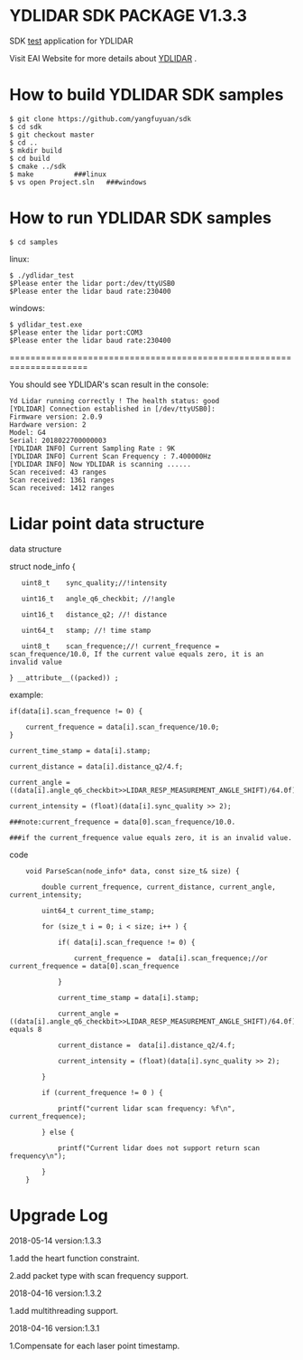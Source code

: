 YDLIDAR SDK PACKAGE V1.3.3
=====================================================================

SDK [test](https://github.com/yangfuyuan/sdk) application for YDLIDAR

Visit EAI Website for more details about [YDLIDAR](http://www.ydlidar.com/) .

How to build YDLIDAR SDK samples
=====================================================================
    $ git clone https://github.com/yangfuyuan/sdk
    $ cd sdk
    $ git checkout master
    $ cd ..
    $ mkdir build
    $ cd build
    $ cmake ../sdk
    $ make			###linux
    $ vs open Project.sln	###windows
    
How to run YDLIDAR SDK samples
=====================================================================
    $ cd samples

linux:

    $ ./ydlidar_test
    $Please enter the lidar port:/dev/ttyUSB0
    $Please enter the lidar baud rate:230400

windows:

    $ ydlidar_test.exe
    $Please enter the lidar port:COM3
    $Please enter the lidar baud rate:230400

=====================================================================

You should see YDLIDAR's scan result in the console:

    Yd Lidar running correctly ! The health status: good
    [YDLIDAR] Connection established in [/dev/ttyUSB0]:
    Firmware version: 2.0.9
    Hardware version: 2
    Model: G4
    Serial: 2018022700000003
    [YDLIDAR INFO] Current Sampling Rate : 9K
    [YDLIDAR INFO] Current Scan Frequency : 7.400000Hz
    [YDLIDAR INFO] Now YDLIDAR is scanning ......
    Scan received: 43 ranges
    Scan received: 1361 ranges
    Scan received: 1412 ranges


Lidar point data structure
=====================================================================

data structure

   struct node_info {

       uint8_t    sync_quality;//!intensity

       uint16_t   angle_q6_checkbit; //!angle

       uint16_t   distance_q2; //! distance

       uint64_t   stamp; //! time stamp

       uint8_t    scan_frequence;//! current_frequence = scan_frequence/10.0, If the current value equals zero, it is an invalid value
 
    } __attribute__((packed)) ;

example:

    if(data[i].scan_frequence != 0) {

        current_frequence = data[i].scan_frequence/10.0;
    }

    current_time_stamp = data[i].stamp;

    current_distance = data[i].distance_q2/4.f;

    current_angle = ((data[i].angle_q6_checkbit>>LIDAR_RESP_MEASUREMENT_ANGLE_SHIFT)/64.0f);

    current_intensity = (float)(data[i].sync_quality >> 2);

    ###note:current_frequence = data[0].scan_frequence/10.0.

    ###if the current_frequence value equals zero, it is an invalid value.

code 
        
        void ParseScan(node_info* data, const size_t& size) {

            double current_frequence, current_distance, current_angle, current_intensity;

            uint64_t current_time_stamp;

            for (size_t i = 0; i < size; i++ ) {

                if( data[i].scan_frequence != 0) {

                    current_frequence =  data[i].scan_frequence;//or current_frequence = data[0].scan_frequence

                }

                current_time_stamp = data[i].stamp;

                current_angle = ((data[i].angle_q6_checkbit>>LIDAR_RESP_MEASUREMENT_ANGLE_SHIFT)/64.0f);//LIDAR_RESP_MEASUREMENT_ANGLE_SHIFT equals 8

                current_distance =  data[i].distance_q2/4.f;

                current_intensity = (float)(data[i].sync_quality >> 2);

            }

            if (current_frequence != 0 ) {

                printf("current lidar scan frequency: %f\n", current_frequence);

            } else {

                printf("Current lidar does not support return scan frequency\n");

            }
        }





Upgrade Log
=====================================================================
2018-05-14 version:1.3.3

   1.add the heart function constraint.

   2.add packet type with scan frequency support.

2018-04-16 version:1.3.2

   1.add multithreading support.

2018-04-16 version:1.3.1

   1.Compensate for each laser point timestamp.

